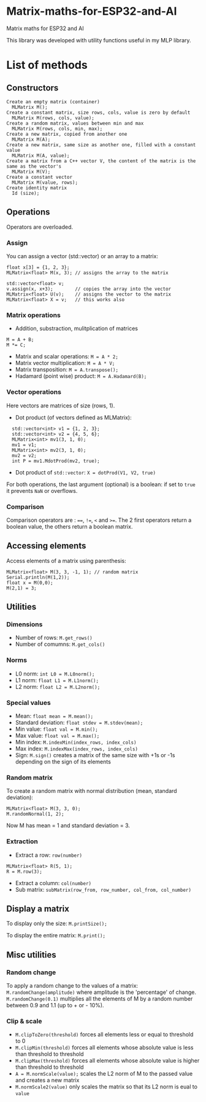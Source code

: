 # Matrix-maths-for-ESP32-and-AI
Matrix maths for ESP32 and AI

This library was developed with utility functions useful in my MLP library.

# List of methods
## Constructors
    Create an empty matrix (container)
      MLMatrix M();
    Create a constant matrix, size rows, cols, value is zero by default
      MLMatrix M(rows, cols, value);
    Create a random matrix, values between min and max
      MLMatrix M(rows, cols, min, max);
    Create a new matrix, copied from another one
      MLMatrix M(A);
    Create a new matrix, same size as another one, filled with a constant value
      MLMatrix M(A, value);
    Create a matrix from a C++ vector V, the content of the matrix is the same as the vector's
      MLMatrix M(V);
    Create a constant vector
      MLMatrix M(value, rows);
    Create identity matrix
      Id (size);
      
## Operations
Operators are overloaded.
### Assign
You can assign a vector (std::vector) or an array to a matrix:
```
float x[3] = {1, 2, 3};
MLMatrix<float> M(x, 3); // assigns the array to the matrix

std::vector<float> v;
v.assign(x, x+3);        // copies the array into the vector
MLMatrix<float> U(v);    // assigns the vector to the matrix
MLMatrix<float> X = v;   // this works also
```

### Matrix operations
* Addition, substraction, mulitplication of matrices
```
M = A + B;
M *= C;
```
* Matrix and scalar operations: `M = A * 2;`
* Matrix vector multiplication: `M = A * V;`
* Matrix transposition: `M = A.transpose();`
* Hadamard (point wise) product: `M = A.Hadamard(B);`

### Vector operations
Here vectors are matrices of size (rows, 1).
* Dot product (of vectors defined as MLMatrix): 
```
  std::vector<int> v1 = {1, 2, 3};
  std::vector<int> v2 = {4, 5, 6};
  MLMatrix<int> mv1(3, 1, 0);
  mv1 = v1;
  MLMatrix<int> mv2(3, 1, 0);
  mv2 = v2;
  int P = mv1.MdotProd(mv2, true);
```
* Dot product of `std::vector`: `X = dotProd(V1, V2, true)`

For both operations, the last argument (optional) is a boolean: if set to `true` it prevents `NaN` or overflows.

### Comparison
Comparison operators are : `==`, `!=`, `<` and `>=`. The 2 first operators return a boolean value, the others return a boolean matrix.

## Accessing elements
Access elements of a matrix using parenthesis:
```
MLMatrix<float> M(3, 3, -1, 1); // random matrix
Serial.println(M(1,2));
float x = M(0,0);
M(2,1) = 3;
```

## Utilities
### Dimensions
* Number of rows: `M.get_rows()`
* Number of comumns: `M.get_cols()`

### Norms
* L0 norm: `int L0 = M.L0norm();`
* L1 norm: `float L1 = M.L1norm();`
* L2 norm: `float L2 = M.L2norm();`

### Special values
* Mean: `float mean = M.mean();`
* Standard deviation: `float stdev = M.stdev(mean);`
* Min value: `float val = M.min();`
* Max value: `float val = M.max();`
* Min index: `M.indexMin(index_rows, index_cols)`
* Max index: `M.indexMax(index_rows, index_cols)`
* Sign: `M.sign()` creates a matrix of the same size with +1s or -1s depending on the sign of its elements

### Random matrix
To create a random matrix with normal distribution (mean, standard deviation):
```
MLMatrix<float> M(3, 3, 0);
M.randomNormal(1, 2);
```
Now M has mean = 1 and standard deviation = 3.

### Extraction
* Extract a row: `row(number)`
```MLMatrix<float> M(5, 5, 0, 1); // random values between 0 and 1
MLMatrix<float> R(5, 1);
R = M.row(3);
```
* Extract a column: `col(number)`
* Sub matrix: `subMatrix(row_from, row_number, col_from, col_number)`

## Display a matrix
To display only the size: `M.printSize();`

To display the entire matrix: `M.print();`

## Misc utilities
### Random change
To apply a random change to the values of a matrix: `M.randomChange(amplitude)` where amplitude is the 'percentage' of change. 
`M.randomChange(0.1)` multiplies all the elements of M by a random number between 0.9 and 1.1 (up to + or - 10%).

### Clip & scale
* `M.clipToZero(threshold)` forces all elements less or equal to threshold to 0
* `M.clipMin(threshold)` forces all elements whose absolute value is less than threshold to threshold
* `M.clipMax(threshold)` forces all elements whose absolute value is higher than threshold to threshold
* `A = M.normScale(value);` scales the L2 norm of M to the passed value and creates a new matrix
* `M.normScale2(value)` only scales the matrix so that its L2 norm is eual to `value`
